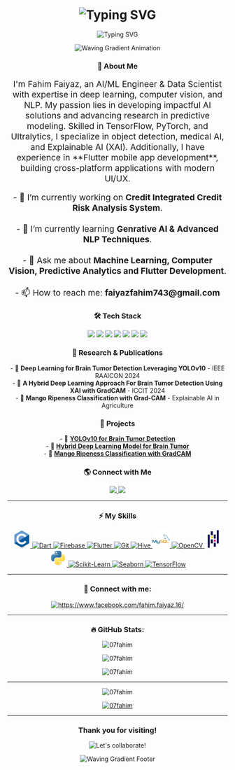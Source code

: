 <!DOCTYPE html>
<html lang="en">
<head>
  <meta charset="UTF-8">
  <meta name="viewport" content="width=device-width, initial-scale=1.0">
</head>
<body>
  <!-- Main Header with Typing Animation -->
  <h1 align="center">
    <img src="https://readme-typing-svg.herokuapp.com?font=JetBrains+Mono&size=30&duration=3000&pause=800&color=9B5DE5&center=true&vCenter=true&width=550&lines=Hi+there!+I'm+Fahim+Faiyaz+%F0%9F%91%8B" 
         alt="Typing SVG" 
         style="display: inline-block; animation: bounceIn 2s;" />
  </h1>

  <!-- Typing Animation for Profession -->
  <p align="center">
    <img src="https://readme-typing-svg.herokuapp.com?font=JetBrains+Mono&size=30&duration=3000&pause=800&color=9B5DE5&center=true&vCenter=true&width=700&height=50&lines=AI/ML+Engineer;Deep+Learning+%26+Computer+Vision;Data+Scientist;NLP+Enthusiast;GEN+AI+Enthusiast;Let's+Build+Something+Great!" 
         alt="Typing SVG" 
         style="display: inline-block; animation: fadeInDown 2s;" />
  </p>

  <!-- Gradient Animation under Header -->
  <p align="center">
    <img src="https://capsule-render.vercel.app/api?type=waving&color=0:9B5DE5,100:00BBF9&height=100&section=header&animation=fadeIn" 
         alt="Waving Gradient Animation"
         style="display: inline-block; animation: bounceInDown 3s;" />
  </p>

  <!-- About Me Section -->
  <h3 align="center">🚀 About Me</h3>
  <p align="center" style="font-size: 1.2rem; animation: fadeInUp 2s;">
    I'm Fahim Faiyaz, an AI/ML Engineer & Data Scientist with expertise in deep learning, computer vision, and NLP. 
  My passion lies in developing impactful AI solutions and advancing research in predictive modeling. 
  Skilled in TensorFlow, PyTorch, and Ultralytics, I specialize in object detection, medical AI, and Explainable AI (XAI). 
  Additionally, I have experience in **Flutter mobile app development**, building cross-platform applications with modern UI/UX.
  </p>

  <p align="center" style="font-size: 1.2rem; animation: fadeInUp 2.5s;">
    - 🔭 I’m currently working on <strong>Credit Integrated Credit Risk Analysis System</strong>.<br><br>
    - 🌱 I’m currently learning <strong>Genrative AI & Advanced NLP Techniques</strong>.<br><br>
    - 💬 Ask me about <strong>Machine Learning, Computer Vision, Predictive Analytics and Flutter Development</strong>.<br><br>
    - 📫 How to reach me: <strong>faiyazfahim743@gmail.com</strong>
  </p>

  <!-- Tech Stack Section -->
  <h3 align="center">🛠️ Tech Stack</h3>
  <p align="center">
    <img src="https://img.shields.io/badge/-Python-3776AB?style=flat-square&logo=python&logoColor=white" />
    <img src="https://img.shields.io/badge/-TensorFlow-FF6F00?style=flat-square&logo=tensorflow&logoColor=white" />
    <img src="https://img.shields.io/badge/-PyTorch-EE4C2C?style=flat-square&logo=pytorch&logoColor=white" />
    <img src="https://img.shields.io/badge/-OpenCV-5C3EE8?style=flat-square&logo=opencv&logoColor=white" />
    <img src="https://img.shields.io/badge/-Docker-2496ED?style=flat-square&logo=docker&logoColor=white" />
    <img src="https://img.shields.io/badge/-Jupyter-DA5B0B?style=flat-square&logo=jupyter&logoColor=white" />
    <img src="https://img.shields.io/badge/-MLflow-0194E2?style=flat-square&logo=mlflow&logoColor=white" />
  </p>

  <!-- Publications & Research -->
  <h3 align="center">📄 Research & Publications</h3>
  <p align="center">
    - 🧠 <strong>Deep Learning for Brain Tumor Detection Leveraging YOLOv10</strong> - IEEE RAAICON 2024<br>
    - 🔬 <strong>A Hybrid Deep Learning Approach For Brain Tumor Detection Using XAI with GradCAM</strong> - ICCIT 2024<br>
    - 🍊 <strong>Mango Ripeness Classification with Grad-CAM</strong> - Explainable AI in Agriculture
  </p>

  <!-- Projects Section -->
  <h3 align="center">🚀 Projects</h3>
  <p align="center">
    - 🏥 <strong><a href="https://github.com/07fahim/Yolov10_TumorDetection">YOLOv10 for Brain Tumor Detection</a></strong><br>
    - 🧠 <strong><a href="https://github.com/07fahim/Brain-Tumor-detection-Hybrid-Model-with-XAI-">Hybrid Deep Learning Model for Brain Tumor</a></strong><br>
    - 🍊 <strong><a href="https://github.com/07fahim/Hybrid-Model-Mango-Ripeness-Classificaton-with-GradCam">Mango Ripeness Classification with GradCAM</a></strong>
  </p>

  <!-- Connect with Me -->
  <h3 align="center">🌎 Connect with Me</h3>
  <p align="center">
    <a href="http://www.linkedin.com/in/fahim-faiyaz">
      <img src="https://img.shields.io/badge/-LinkedIn-0077B5?style=flat-square&logo=linkedin&logoColor=white" />
    </a>
    <a href="https://github.com/07fahim">
      <img src="https://img.shields.io/badge/-GitHub-181717?style=flat-square&logo=github&logoColor=white" />
    </a>
  </p>
</body>
</html>


---
<h3 align="center">⚡ My Skills</h3>
<p align="center">
  <a href="https://www.cprogramming.com/" target="_blank" rel="noreferrer">
    <img src="https://raw.githubusercontent.com/devicons/devicon/master/icons/c/c-original.svg" alt="C" width="40" height="40"/>
  </a>
  <a href="https://dart.dev" target="_blank" rel="noreferrer">
    <img src="https://www.vectorlogo.zone/logos/dartlang/dartlang-icon.svg" alt="Dart" width="40" height="40"/>
  </a>
  <a href="https://firebase.google.com/" target="_blank" rel="noreferrer">
    <img src="https://www.vectorlogo.zone/logos/firebase/firebase-icon.svg" alt="Firebase" width="40" height="40"/>
  </a>
  <a href="https://flutter.dev" target="_blank" rel="noreferrer">
    <img src="https://www.vectorlogo.zone/logos/flutterio/flutterio-icon.svg" alt="Flutter" width="40" height="40"/>
  </a>
  <a href="https://git-scm.com/" target="_blank" rel="noreferrer">
    <img src="https://www.vectorlogo.zone/logos/git-scm/git-scm-icon.svg" alt="Git" width="40" height="40"/>
  </a>
  <a href="https://hive.apache.org/" target="_blank" rel="noreferrer">
    <img src="https://www.vectorlogo.zone/logos/apache_hive/apache_hive-icon.svg" alt="Hive" width="40" height="40"/>
  </a>
  <a href="https://www.mysql.com/" target="_blank" rel="noreferrer">
    <img src="https://raw.githubusercontent.com/devicons/devicon/master/icons/mysql/mysql-original-wordmark.svg" alt="MySQL" width="40" height="40"/>
  </a>
  <a href="https://opencv.org/" target="_blank" rel="noreferrer">
    <img src="https://www.vectorlogo.zone/logos/opencv/opencv-icon.svg" alt="OpenCV" width="40" height="40"/>
  </a>
  <a href="https://pandas.pydata.org/" target="_blank" rel="noreferrer">
    <img src="https://raw.githubusercontent.com/devicons/devicon/master/icons/pandas/pandas-original.svg" alt="Pandas" width="40" height="40"/>
  </a>
  <a href="https://www.python.org" target="_blank" rel="noreferrer">
    <img src="https://raw.githubusercontent.com/devicons/devicon/master/icons/python/python-original.svg" alt="Python" width="40" height="40"/>
  </a>
  <a href="https://scikit-learn.org/" target="_blank" rel="noreferrer">
    <img src="https://upload.wikimedia.org/wikipedia/commons/0/05/Scikit_learn_logo_small.svg" alt="Scikit-Learn" width="40" height="40"/>
  </a>
  <a href="https://seaborn.pydata.org/" target="_blank" rel="noreferrer">
    <img src="https://seaborn.pydata.org/_images/logo-mark-lightbg.svg" alt="Seaborn" width="40" height="40"/>
  </a>
  <a href="https://www.tensorflow.org" target="_blank" rel="noreferrer">
    <img src="https://www.vectorlogo.zone/logos/tensorflow/tensorflow-icon.svg" alt="TensorFlow" width="40" height="40"/>
  </a>
</p>


---
<h3 align="center">💼 Connect with me:</h3>
<p align="center">
<a href="https://fb.com/https://www.facebook.com/fahim.faiyaz.16/" target="blank"><img align="center" src="https://raw.githubusercontent.com/rahuldkjain/github-profile-readme-generator/master/src/images/icons/Social/facebook.svg" alt="https://www.facebook.com/fahim.faiyaz.16/" height="30" width="40" /></a>
</p>

---
<h3 align="center">🔥 GitHub Stats:</h3>
<p align="center">
  <img src="https://github-readme-stats.vercel.app/api/top-langs?username=07fahim&show_icons=true&locale=en&layout=compact" alt="07fahim" />
</p>
<p align="center">
  <img src="https://github-readme-stats.vercel.app/api?username=07fahim&show_icons=true&locale=en" alt="07fahim" />
</p>
<p align="center">
  <img src="https://github-readme-streak-stats.herokuapp.com/?user=07fahim" alt="07fahim" />

---
</p>

<p align="center"> <img src="https://komarev.com/ghpvc/?username=07fahim&label=Profile%20views&color=0e75b6&style=flat" alt="07fahim" /> </p>

<p align="center"> <a href="https://github.com/ryo-ma/github-profile-trophy"><img src="https://github-profile-trophy.vercel.app/?username=07fahim" alt="07fahim" /></a> </p>

---
<!-- Final Outro with Blue to Green Typing Animation -->
<h3 align="center">Thank you for visiting!</h3>
<!-- Typing Animation Section -->
<p align="center" style="display: flex; justify-content: center;">
  <img src="https://readme-typing-svg.herokuapp.com?font=JetBrains+Mono&size=30&duration=3000&pause=800&color=9B5DE5&center=true&vCenter=true&width=550&lines=Let's+collaborate!;Reach+me+anytime!" 
       alt="Let's collaborate!" 
       style="animation: fadeInUp 3s;" />
</p>


<!-- Blue Gradient Animation Footer -->
<p align="center">
  <img src="https://capsule-render.vercel.app/api?type=waving&color=0:9B5DE5,100:00BBF9&height=100&section=header&animation=fadeIn"  
       alt="Waving Gradient Footer" 
       style="animation: bounceInUp 2s;" />
</p>



